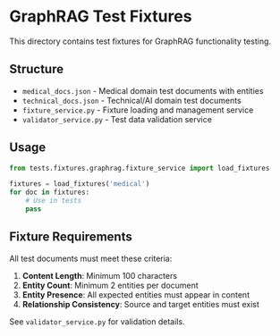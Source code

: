 # GraphRAG Test Fixtures

This directory contains test fixtures for GraphRAG functionality testing.

## Structure

- `medical_docs.json` - Medical domain test documents with entities
- `technical_docs.json` - Technical/AI domain test documents
- `fixture_service.py` - Fixture loading and management service
- `validator_service.py` - Test data validation service

## Usage

```python
from tests.fixtures.graphrag.fixture_service import load_fixtures

fixtures = load_fixtures('medical')
for doc in fixtures:
    # Use in tests
    pass
```

## Fixture Requirements

All test documents must meet these criteria:

1. **Content Length**: Minimum 100 characters
2. **Entity Count**: Minimum 2 entities per document
3. **Entity Presence**: All expected entities must appear in content
4. **Relationship Consistency**: Source and target entities must exist

See `validator_service.py` for validation details.
